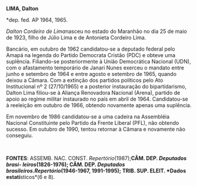 **LIMA, Dalton**

\*dep. fed. AP 1964, 1965.

*Dalton Cordeiro de Lima*nasceu no estado do Maranhão no dia 25 de maio
de 1923, filho de Júlio Lima e de Antonieta Cordeiro Lima.

Bancário, em outubro de 1962 candidatou-se a deputado federal pelo Amapá
na legenda do Partido Democrata Cristão (PDC) e obteve uma suplência.
Filiando-se posteriormente à União Democrática Nacional (UDN), com o
afastamento temporário de Janari Nunes exerceu o mandato entre junho e
setembro de 1964 e entre agosto e setembro de 1965, quando deixou a
Câmara. Com a extinção dos partidos políticos pelo Ato Institucional nº
2 (27/10/1965) e a posterior instauração do bipartidarismo, Dalton Lima
filiou-se à Aliança Renovadora Nacional (Arena), partido de apoio ao
regime militar instaurado no país em abril de 1964. Candidatou-se à
reeleição em outubro de 1966, obtendo novamente apenas uma suplência.

Em novembro de 1986 candidatou-se a uma cadeira na Assembléia Nacional
Constituinte pelo Partido da Frente Liberal (PFL), não obtendo sucesso.
Em outubro de 1990, tentou retornar à Câmara e novamente não conseguiu.

 

**FONTES**: ASSEMB. NAC. CONST. *Repertório*(1987);**CÂM. DEP.
*Deputados brasi- leiros*(1826-1976); CÂM. DEP. *Deputados
brasileiros.*Repertório**(1946-1967, 1991-1995); TRIB. SUP. ELEIT.
*Dados estatí**sticos*(6 e 8).

 
